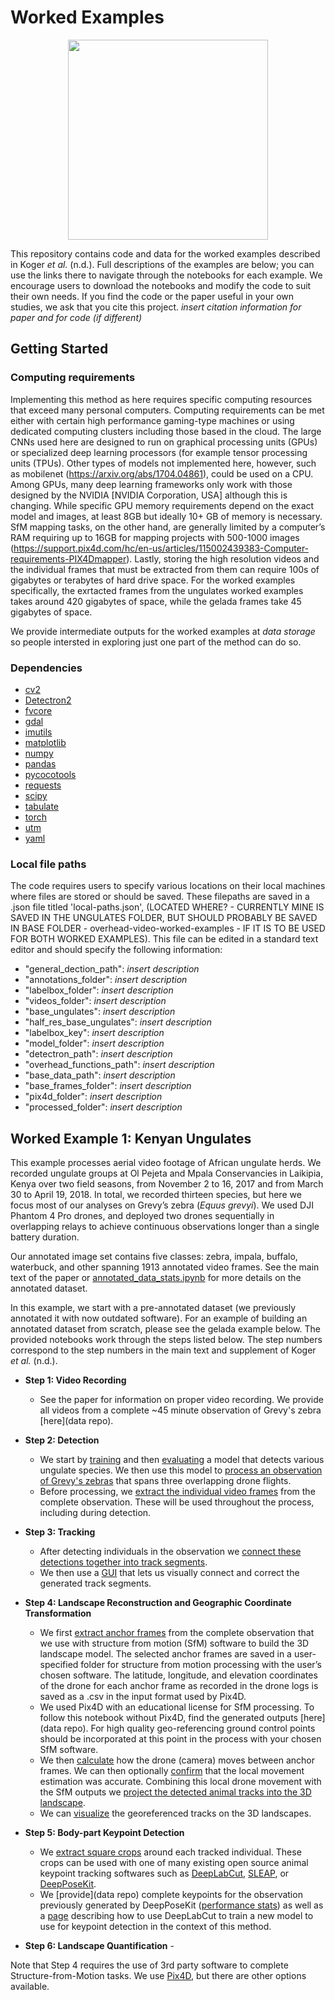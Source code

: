 # Worked Examples

<p align="center">
<img src="https://github.com/benkoger/overhead-video-worked-examples/blob/main/pictures/tracks_on_map_observation088.png" height="320px">
</p>

This repository contains code and data for the worked examples described in Koger *et al.* (n.d.). Full descriptions of the examples are below; you can use the links there to navigate through the notebooks for each example. We encourage users to download the notebooks and modify the code to suit their own needs. If you find the code or the paper useful in your own studies, we ask that you cite this project. *insert citation information for paper and for code (if different)*

## Getting Started
### Computing requirements
Implementing this method as here requires specific computing resources that exceed many personal computers. Computing requirements can be met either with certain high performance gaming-type machines or using dedicated computing clusters including those based in the cloud.  The large CNNs used here are designed to run on graphical processing units (GPUs) or specialized deep learning processors (for example tensor processing units (TPUs). Other types of models not implemented here, however, such as mobilenet (https://arxiv.org/abs/1704.04861), could be used on a CPU.  Among GPUs, many deep learning frameworks only work with those designed by the NVIDIA [NVIDIA Corporation, USA] although this is changing. While specific GPU memory requirements depend on the exact model and images, at least 8GB but ideally 10+ GB of memory is necessary. SfM mapping tasks, on the other hand, are generally limited by a computer’s RAM requiring up to 16GB for mapping projects with 500-1000 images (https://support.pix4d.com/hc/en-us/articles/115002439383-Computer-requirements-PIX4Dmapper). Lastly, storing the high resolution videos and the individual frames that must be extracted from them can require 100s of gigabytes or terabytes of hard drive space. For the worked examples specifically, the exrtacted frames from the ungulates worked examples takes around 420 gigabytes of space, while the gelada frames take 45 gigabytes of space.

We provide intermediate outputs for the worked examples at *data storage* so people intersted in exploring just one part of the method can do so.

### Dependencies
- [cv2](https://opencv.org/)
- [Detectron2](https://detectron2.readthedocs.io/en/latest/)
- [fvcore](https://github.com/facebookresearch/fvcore)
- [gdal](https://gdal.org/)
- [imutils](https://github.com/PyImageSearch/imutils)
- [matplotlib](https://matplotlib.org/)
- [numpy](https://numpy.org/)
- [pandas](https://pandas.pydata.org/)
- [pycocotools](https://pypi.org/project/pycocotools/)
- [requests](https://pypi.org/project/requests/)
- [scipy](https://scipy.org/)
- [tabulate](https://pypi.org/project/tabulate/)
- [torch](https://pytorch.org/docs/stable/torch.html)
- [utm](https://pypi.org/project/utm/)
- [yaml](https://pyyaml.org/wiki/PyYAMLDocumentation)

### Local file paths
The code requires users to specify various locations on their local machines where files are stored or should be saved. These filepaths are saved in a .json file titled 'local-paths.json', (LOCATED WHERE? - CURRENTLY MINE IS SAVED IN THE UNGULATES FOLDER, BUT SHOULD PROBABLY BE SAVED IN BASE FOLDER - overhead-video-worked-examples - IF IT IS TO BE USED FOR BOTH WORKED EXAMPLES). This file can be edited in a standard text editor and should specify the following information:
- "general_dection_path": *insert description*
- "annotations_folder": *insert description*
- "labelbox_folder": *insert description*
- "videos_folder": *insert description*
- "base_ungulates": *insert description*
- "half_res_base_ungulates": *insert description*
- "labelbox_key": *insert description*
- "model_folder": *insert description*
- "detectron_path": *insert description*
- "overhead_functions_path": *insert description*
- "base_data_path": *insert description*
- "base_frames_folder": *insert description*
- "pix4d_folder": *insert description*
- "processed_folder": *insert description*

## Worked Example 1: Kenyan Ungulates

This example processes aerial video footage of African ungulate herds. We recorded ungulate groups at Ol Pejeta and Mpala Conservancies in Laikipia, Kenya over two field seasons, from November 2 to 16, 2017 and from March 30 to April 19, 2018. In total, we recorded thirteen species, but here we focus most of our analyses on Grevy’s zebra (*Equus grevyi*). We used DJI Phantom 4 Pro drones, and deployed two drones sequentially in overlapping relays to achieve continuous observations longer than a single battery duration.

Our annotated image set contains five classes: zebra, impala, buffalo, waterbuck, and other spanning 1913 annotated video frames. See the main text of the paper or [annotated_data_stats.ipynb](https://github.com/benkoger/overhead-video-worked-examples/blob/main/ungulates/detection/model-training/annotated_data_stats.ipynb) for more details on the annotated dataset.

In this example, we start with a pre-annotated dataset (we previously annotated it with now outdated software). For an example of building an annotated dataset from scratch, please see the gelada example below. The provided notebooks work through the steps listed below. The step numbers correspond to the step numbers in the main text and supplement of Koger *et al.* (n.d.). 
- **Step 1: Video Recording** 
    - See the paper for information on proper video recording. We provide all videos from a complete ~45 minute observation of Grevy's zebra [here](data repo).
- **Step 2: Detection** 
    - We start by [training](./ungulates/detection/model-training/train_ungulate_detection.ipynb) and then [evaluating](./ungulates/detection/model-training/precision-accuracy-curves.ipynb) a model that detects various ungulate species. We then use this model to [process an observation of Grevy's zebras](./ungulates/detection/inference/process-video.ipynb) that spans three overlapping drone flights. 
    - Before processing, we [extract the individual video frames](https://github.com/benkoger/overhead-video-worked-examples/blob/main/ungulates/detection/inference/extract_video_frames.ipynb) from the complete observation. These will be used throughout the process, including during detection. 
- **Step 3: Tracking** 
    - After detecting individuals in the observation we [connect these detections together into track segments](https://github.com/benkoger/overhead-video-worked-examples/blob/main/ungulates/tracking/detections_to_tracks.ipynb). 
    - We then use a [GUI](https://github.com/benkoger/overhead-video-worked-examples/blob/main/ungulates/tracking/track_correction_GUI.ipynb) that lets us visually connect and correct the generated track segments.
- **Step 4: Landscape Reconstruction and Geographic Coordinate Transformation** 
    -  We first [extract anchor frames](https://github.com/benkoger/overhead-video-worked-examples/blob/main/ungulates/mapping/get_anchor_frames.ipynb) from the complete observation that we use with structure from motion (SfM) software to build the 3D landscape model. The selected anchor frames are saved in a user-specified folder for structure from motion processing with the user’s chosen software. The latitude, longitude, and elevation coordinates of the drone for each anchor frame as recorded in the drone logs is saved as a .csv in the input format used by Pix4D. 
    - We used Pix4D with an educational license for SfM processing. To follow this notebook without Pix4D, find the generated outputs [here](data repo). For high quality geo-referencing ground control points should be incorporated at this point in the process with your chosen SfM software. 
    - We then [calculate](https://github.com/benkoger/overhead-video-worked-examples/blob/main/ungulates/mapping/extract_drone_movement.ipynb) how the drone (camera) moves between anchor frames. We can then optionally [confirm](https://github.com/benkoger/overhead-video-worked-examples/blob/main/ungulates/mapping/intersegment-differences.ipynb) that the local movement estimation was accurate. Combining this local drone movement with the SfM outputs we [project the detected animal tracks into the 3D landscape](https://github.com/benkoger/overhead-video-worked-examples/blob/main/ungulates/mapping/drone_to_landscape.ipynb). 
    - We can [visualize](https://github.com/benkoger/overhead-video-worked-examples/blob/main/ungulates/mapping/visualize_tracks_figure.ipynb) the georeferenced tracks on the 3D landscapes. 

- **Step 5: Body-part Keypoint Detection** 
    - We [extract square crops](https://github.com/benkoger/overhead-video-worked-examples/blob/main/ungulates/postures/crop_out_tracks.ipynb) around each tracked individual. These crops can be used with one of many existing open source animal keypoint tracking softwares such as [DeepLabCut](http://www.mackenziemathislab.org/deeplabcut), [SLEAP](https://sleap.ai/), or [DeepPoseKit](https://github.com/jgraving/DeepPoseKit). 
    - We [provide](data repo) complete keypoints for the observation previously generated by DeepPoseKit ([performance stats](https://elifesciences.org/articles/47994)) as well as a [page]() describing how to use DeepLabCut to train a new model to use for keypoint detection in the context of this method.

- **Step 6: Landscape Quantification** - 

Note that Step 4 requires the use of 3rd party software to complete Structure-from-Motion tasks. We use [Pix4D](https://www.pix4d.com/product/pix4dmapper-photogrammetry-software), but there are other options available. 